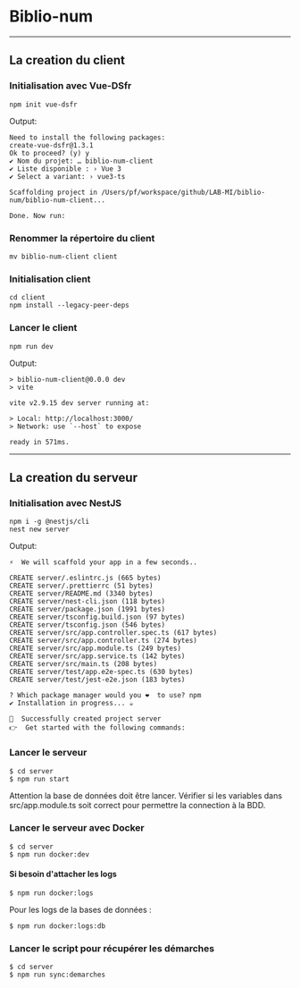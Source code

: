 # Biblio-num


---
## La creation du client


### Initialisation avec Vue-DSfr
```
npm init vue-dsfr
```
Output:
```
Need to install the following packages:
create-vue-dsfr@1.3.1
Ok to proceed? (y) y
✔ Nom du projet: … biblio-num-client
✔ Liste disponible : › Vue 3
✔ Select a variant: › vue3-ts

Scaffolding project in /Users/pf/workspace/github/LAB-MI/biblio-num/biblio-num-client...

Done. Now run:
```


### Renommer la répertoire du client
```
mv biblio-num-client client
```


### Initialisation client
```
cd client
npm install --legacy-peer-deps
```


### Lancer le client
```
npm run dev
```
Output:
```
> biblio-num-client@0.0.0 dev
> vite

vite v2.9.15 dev server running at:

> Local: http://localhost:3000/
> Network: use `--host` to expose

ready in 571ms.
```


---

## La creation du serveur


### Initialisation avec NestJS
```
npm i -g @nestjs/cli
nest new server
```
Output:
```
⚡  We will scaffold your app in a few seconds..

CREATE server/.eslintrc.js (665 bytes)
CREATE server/.prettierrc (51 bytes)
CREATE server/README.md (3340 bytes)
CREATE server/nest-cli.json (118 bytes)
CREATE server/package.json (1991 bytes)
CREATE server/tsconfig.build.json (97 bytes)
CREATE server/tsconfig.json (546 bytes)
CREATE server/src/app.controller.spec.ts (617 bytes)
CREATE server/src/app.controller.ts (274 bytes)
CREATE server/src/app.module.ts (249 bytes)
CREATE server/src/app.service.ts (142 bytes)
CREATE server/src/main.ts (208 bytes)
CREATE server/test/app.e2e-spec.ts (630 bytes)
CREATE server/test/jest-e2e.json (183 bytes)

? Which package manager would you ❤️  to use? npm
✔ Installation in progress... ☕

🚀  Successfully created project server
👉  Get started with the following commands:
```


### Lancer le serveur
```
$ cd server
$ npm run start
```

Attention la base de données doit être lancer. Vérifier si les variables dans src/app.module.ts soit correct pour permettre la connection à la BDD.

### Lancer le serveur avec Docker
```
$ cd server
$ npm run docker:dev
```
#### Si besoin d'attacher les logs
```
$ npm run docker:logs
```
Pour les logs de la bases de données :
```
$ npm run docker:logs:db
```
### Lancer le script pour récupérer les démarches
```
$ cd server
$ npm run sync:demarches
```
